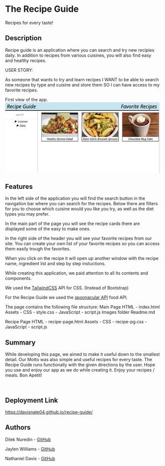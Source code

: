 # The Recipe Guide

Recipes for every taste!

## Description

Recipe guide is an application where you can search and try new recipies daily. In addition to recipes from various cuisines, you will also find easy and healthy recipes.

USER STORY:

As someone that wants to try and learn recipes
I WANT to be able to search new recipes by type and cuisine and store them
SO I can have access to my favorite recipes.

First view of the app.
<img src="./images/recipe-guide-img-1.png">

## Features

In the left side of the application you will find the search button in the navigation bar where you can search for the recipes. Below there are filters for you to choose which cuisine would you like you try, as well as the diet types you may prefer.

In the main part of the page you will see the recipe cards there are displayed some of the easy to make ones.

In the right side of the header you will see your favorite recipes from our site. You can create your own list of your favorite recipes so you can access them easily trough the favorites.

When you click on the recipe it will open up another window with the recipe name, ingredient list and step by step instuctions.

While creating this application, we paid attention to all its contents and components.

We used the [TailwindCSS](https://tailwindcss.com/) API for CSS. (Instead of Bootstrap)

For the Recipe Guide we used the [spoonacular API](https://spoonacular.com/food-api/) food API.

The page contains the following file structure:
Main Page
HTML - index.html
Assets - CSS - style.css - JavaScript - script.js
Images folder
Readme.md

Recipe Page
HTML - recipe-page.html
Assets - CSS - recipe-pg.css - JavaScript - script.js

## Summary

While developing this page, we aimed to make it useful down to the smallest detail.
Our Motto was also simple and useful recipes for every taste.
The Recipe Guide runs functionally with the given directions by the user. Hope you use and enjoy our app as we do while creating it. Enjoy your recipes / meals. Bon Apetit!

<img src="">

<img src="">

## Deployment Link

https://davisnate04.github.io/recipe-guide/

## Authors

Dilek Nuredin - [GitHub](https://github.com/dileknrdn)

Jaylen Williams - [GitHub](https://github.com/jmw2227)

Nathaniel Davis - [GitHub](https://github.com/davisnate04)
